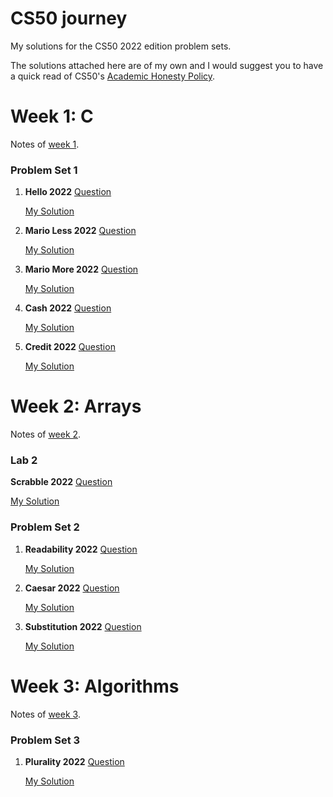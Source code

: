 # CS50 journey
My solutions for the CS50 2022 edition problem sets. 

The solutions attached here are of my own and I would suggest you to have a quick read of CS50's [Academic Honesty Policy](https://cs50.harvard.edu/x/2022/honesty).

# Week 1: C
Notes of [week 1](https://cs50.harvard.edu/x/2022/notes/1/).

### Problem Set 1
1. **Hello 2022**
    [Question](https://cs50.harvard.edu/x/2022/psets/1/hello/)
    
    [My Solution](https://github.com/cbe99/CS50-journey-2022/blob/main/ProblemSet%231/Hello-2022/Hello.c)
    
2. **Mario Less 2022**
    [Question](https://cs50.harvard.edu/x/2022/psets/1/mario/less/)
    
    [My Solution](https://github.com/cbe99/CS50-journey-2022/blob/main/ProblemSet%231/Mario-less-2022/Mario-less.c)
    
3. **Mario More 2022**
    [Question](https://cs50.harvard.edu/x/2022/psets/1/mario/more/)
    
    [My Solution](https://github.com/cbe99/CS50-journey-2022/blob/main/ProblemSet%231/Mario-more-2022/Mario-more.c)
    
4. **Cash 2022**
    [Question](https://cs50.harvard.edu/x/2022/psets/1/cash/)
    
    [My Solution](https://github.com/cbe99/CS50-journey-2022/blob/main/ProblemSet%231/Cash-2022/Cash.c)
    
5. **Credit 2022**
    [Question](https://cs50.harvard.edu/x/2022/psets/1/credit/)
    
    [My Solution](https://github.com/cbe99/CS50-journey-2022/blob/main/ProblemSet%231/Credit-2022/Credit.c)

# Week 2: Arrays
Notes of [week 2](https://cs50.harvard.edu/x/2022/notes/2/).

### Lab 2
**Scrabble 2022**
[Question](https://cs50.harvard.edu/x/2022/labs/2/)

[My Solution](https://github.com/cbe99/CS50-journey-2022/blob/main/Lab%232/Scrabble-2022/Scrabble.c)

### Problem Set 2
1. **Readability 2022**
    [Question](https://cs50.harvard.edu/x/2022/psets/2/readability/)
    
    [My Solution](https://github.com/cbe99/CS50-journey-2022/blob/main/ProblemSet%232/Readability%202022/Readability.c)
    
2. **Caesar 2022**
    [Question](https://cs50.harvard.edu/x/2022/psets/2/caesar/)
    
    [My Solution](https://github.com/cbe99/CS50-journey-2022/blob/main/ProblemSet%232/Caesar-2022/Caesar.c)
    
3. **Substitution 2022**
    [Question](https://cs50.harvard.edu/x/2022/psets/2/substitution/)
    
    [My Solution](https://github.com/cbe99/CS50-journey-2022/blob/main/ProblemSet%232/Substitution%202022/Substitution.c)
    
 # Week 3: Algorithms
 Notes of [week 3](https://cs50.harvard.edu/x/2022/notes/3/).

### Problem Set 3
1. **Plurality 2022**
    [Question](https://cs50.harvard.edu/x/2022/psets/3/plurality/)
    
    [My Solution](https://github.com/cbe99/CS50-journey-2022/blob/main/Problem%20Set%203/Plurality.c)
